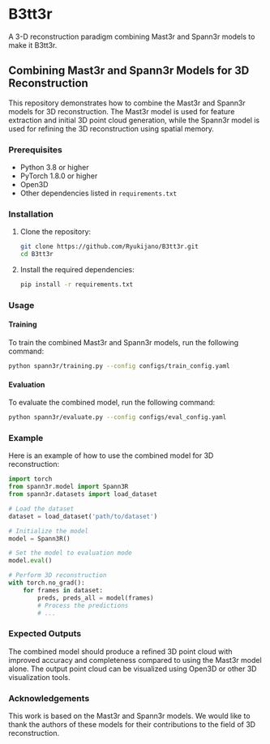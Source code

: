 # B3tt3r
A 3-D reconstruction paradigm combining Mast3r and Spann3r models to make it B3tt3r.

## Combining Mast3r and Spann3r Models for 3D Reconstruction

This repository demonstrates how to combine the Mast3r and Spann3r models for 3D reconstruction. The Mast3r model is used for feature extraction and initial 3D point cloud generation, while the Spann3r model is used for refining the 3D reconstruction using spatial memory.

### Prerequisites

- Python 3.8 or higher
- PyTorch 1.8.0 or higher
- Open3D
- Other dependencies listed in `requirements.txt`

### Installation

1. Clone the repository:
   ```bash
   git clone https://github.com/Ryukijano/B3tt3r.git
   cd B3tt3r
   ```

2. Install the required dependencies:
   ```bash
   pip install -r requirements.txt
   ```

### Usage

#### Training

To train the combined Mast3r and Spann3r models, run the following command:
```bash
python spann3r/training.py --config configs/train_config.yaml
```

#### Evaluation

To evaluate the combined model, run the following command:
```bash
python spann3r/evaluate.py --config configs/eval_config.yaml
```

### Example

Here is an example of how to use the combined model for 3D reconstruction:

```python
import torch
from spann3r.model import Spann3R
from spann3r.datasets import load_dataset

# Load the dataset
dataset = load_dataset('path/to/dataset')

# Initialize the model
model = Spann3R()

# Set the model to evaluation mode
model.eval()

# Perform 3D reconstruction
with torch.no_grad():
    for frames in dataset:
        preds, preds_all = model(frames)
        # Process the predictions
        # ...
```

### Expected Outputs

The combined model should produce a refined 3D point cloud with improved accuracy and completeness compared to using the Mast3r model alone. The output point cloud can be visualized using Open3D or other 3D visualization tools.

### Acknowledgements

This work is based on the Mast3r and Spann3r models. We would like to thank the authors of these models for their contributions to the field of 3D reconstruction.
